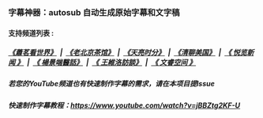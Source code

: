 ###  字幕神器：autosub 自动生成原始字幕和文字稿
####  支持频道列表 :
##### [《蕭茗看世界》](indexes/simonegao.md) &nbsp;|&nbsp; [《老北京茶馆》](indexes/teahouse.md) &nbsp;|&nbsp; [《天亮时分》](indexes/tianliang.md) &nbsp;|&nbsp; [《清聊美国》](indexes/us-stories.md) &nbsp;|&nbsp; [《 悦览新闻 》](indexes/yuelan.md) &nbsp;|&nbsp; [《 楊景端醫話》](indexes/yang.md)  &nbsp;|&nbsp; [《 王維洛訪談》](indexes/wangweiluo.md)  &nbsp;|&nbsp; [《 文睿空间 》](indexes/wenrui.md)  

##### 若您的YouTube频道也有快速制作字幕的需求，请在本项目提Issue

##### 快速制作字幕教程：https://www.youtube.com/watch?v=jBBZtg2KF-U
